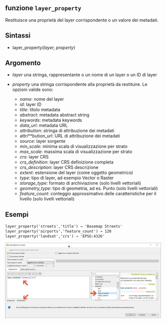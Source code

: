 ## funzione `layer_property`

Restituisce una proprietà del layer corrispondente o un valore dei metadati.

## Sintassi

* layer_property(*layer, property*)

## Argomento

* *layer* una stringa, rappresentante o un nome di un layer o un ID di layer
* *property* una stringa corrispondente alla proprietà da restituire. Le opzioni valide sono:

    - *name*: nome del layer
    - *id*: layer ID
    - *title*: titolo metadata
    - *abstract*: metadata abstract string
    - *keywords*: metadata keywords
    - *data_url*: metadata URL
    - *attribution*: stringa di attribuzione dei metadati
    - attri**bution_url: URL di attribuzione dei metadati
    - *source*: layer sorgente
    - *min_scale*: minima scala di visualizzazione per strato
    - *max_scale*: massima scala di visualizzazione per strato
    - *crs*: layer CRS
    - *crs_definition*: layer CRS definizione completa
    - *crs_description*: layer CRS descrizione
    - *extent*: estensione del layer (come oggetto geometrico)
    - *type*: tipo di layer, ad esempio Vector o Raster
    - *storage_type*: formato di archiviazione (solo livelli vettoriali)
    - *geometry_type*: tipo di geometria, ad es. Punto (solo livelli vettoriali)
    - *feature_count*: conteggio approssimativo delle caratteristiche per il livello (solo livelli vettoriali)



## Esempi
```
layer_property('streets','title') → 'Basemap Streets'
layer_property('airports','feature_count') → 120
layer_property('landsat','crs') → 'EPSG:4326'
```

<img src="/img/generale/layer_property1.png">

